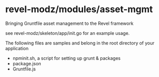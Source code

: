 revel-modz/modules/asset-mgmt
=================================

Bringing Gruntfile asset management to the Revel framework

see revel-modz/skeleton/app/init.go for an example usage.

The following files are samples and belong in the root directory of your application

- npminit.sh, a script for setting up grunt & packages
- package.json
- Gruntfile.js

